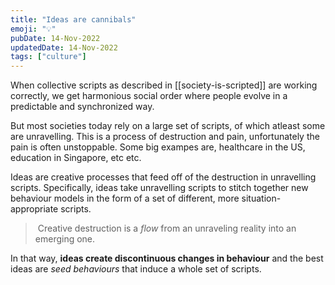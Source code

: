 ```yaml
---
title: "Ideas are cannibals"
emoji: "💡"
pubDate: 14-Nov-2022
updatedDate: 14-Nov-2022
tags: ["culture"]
---
```


When collective scripts as described in [[society-is-scripted]] are working correctly, we get harmonious social order where people evolve in a predictable and synchronized way.

But most societies today rely on a large set of scripts, of which atleast some are unravelling. This is a process of destruction and pain, unfortunately the pain is often unstoppable. Some big exampes are, healthcare in the US, education in Singapore, etc etc.

Ideas are creative processes that feed off of the destruction in unravelling scripts. Specifically, ideas take unravelling scripts to stitch together new behaviour models in the form of a set of different, more situation-appropriate scripts.

> Creative destruction is a _flow_ from an unraveling reality into an emerging one.

In that way, **ideas create discontinuous changes in behaviour** and the best ideas are _seed behaviours_ that induce a whole set of scripts.
